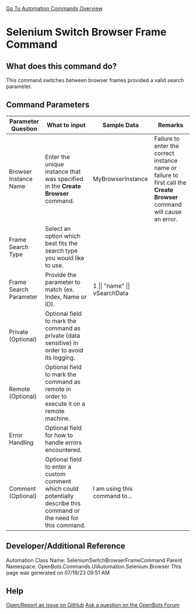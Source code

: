 <!--TITLE: Selenium Switch Browser Frame Command -->
<!-- SUBTITLE: a command in the UI Automation Commands\Selenium\Browser group. -->
[Go To Automation Commands Overview](/automation-commands)


# Selenium Switch Browser Frame Command


## What does this command do?
This command switches between browser frames provided a valid search parameter.


## Command Parameters
| Parameter Question   	| What to input  	|  Sample Data 	| Remarks  	|
| ---                    | ---               | ---           | ---       |
|Browser Instance Name|Enter the unique instance that was specified in the **Create Browser** command.|MyBrowserInstance|Failure to enter the correct instance name or failure to first call the **Create Browser** command will cause an error.|
|Frame Search Type|Select an option which best fits the search type you would like to use.|||
|Frame Search Parameter|Provide the parameter to match (ex. Index, Name or ID).|1 \|\| "name" \|\| vSearchData||
|Private (Optional)|Optional field to mark the command as private (data sensitive) in order to avoid its logging.|||
|Remote (Optional)|Optional field to mark the command as remote in order to execute it on a remote machine.|||
|Error Handling|Optional field for how to handle errors encountered.|||
|Comment (Optional)|Optional field to enter a custom comment which could potentially describe this command or the need for this command.|I am using this command to...||


## Developer/Additional Reference
Automation Class Name: SeleniumSwitchBrowserFrameCommand
Parent Namespace: OpenBots.Commands.UIAutomation.Selenium.Browser
This page was generated on 07/19/23 09:51 AM


## Help
[Open/Report an issue on GitHub](https://github.com/OpenBotsAI/OpenBots.Studio/issues/new)
[Ask a question on the OpenBots Forum](https://openbots.ai/forums/)
